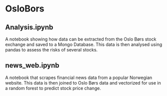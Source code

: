 # OsloBors

## Analysis.ipynb
A notebook showing how data can be extracted from the Oslo Børs stock exchange and saved to a Mongo Database. This data is then analysed using pandas to assess the risks of several stocks.

## news_web.ipynb
A notebook that scrapes financial news data from a popular Norwegian website. This data is then joined to Oslo Børs data and vectorized for use in a random forest to predict stock price change.
